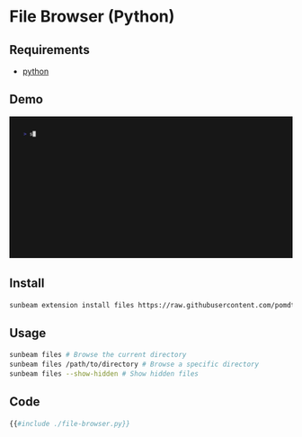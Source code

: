 # File Browser (Python)

## Requirements

- [python](https://www.python.org/)

## Demo

![demo](./demo.gif)

## Install

```bash
sunbeam extension install files https://raw.githubusercontent.com/pomdtr/sunbeam/main/docs/examples/file-browser/file-browser.py
```

## Usage

```bash
sunbeam files # Browse the current directory
sunbeam files /path/to/directory # Browse a specific directory
sunbeam files --show-hidden # Show hidden files
```

## Code

```python
{{#include ./file-browser.py}}
```
